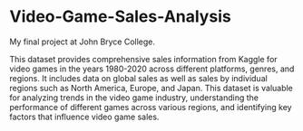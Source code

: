 # Video-Game-Sales-Analysis
My final project at John Bryce College.

This dataset provides comprehensive sales information from Kaggle for video games in the years 1980-2020 across different platforms, genres, and regions. It includes data on global sales as well as sales by individual regions such as North America, Europe, and Japan. This dataset is valuable for analyzing trends in the video game industry, understanding the performance of different games across various regions, and identifying key factors that influence video game sales.

